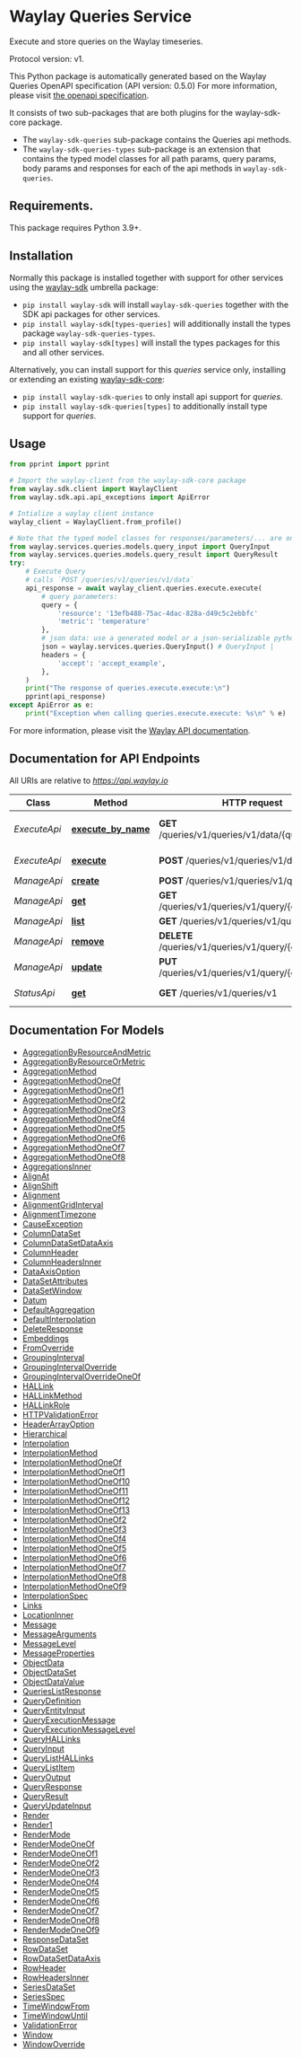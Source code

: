 # Waylay Queries Service

Execute and store queries on the Waylay timeseries.

Protocol version: v1.

This Python package is automatically generated based on the 
Waylay Queries OpenAPI specification (API version: 0.5.0)
For more information, please visit [the openapi specification](https://docs.waylay.io/openapi/public/redocly/queries.html).

It consists of two sub-packages that are both plugins for the waylay-sdk-core package.
- The `waylay-sdk-queries` sub-package contains the Queries api methods.
- The `waylay-sdk-queries-types` sub-package is an extension that contains the typed model classes for all path params, query params, body params and responses for each of the api methods in `waylay-sdk-queries`.

## Requirements.
This package requires Python 3.9+.

## Installation

Normally this package is installed together with support for other services using the [waylay-sdk](https://pypi.org/project/waylay-sdk/) umbrella package:
* `pip install waylay-sdk` will install `waylay-sdk-queries` together with the SDK api packages for other services.
* `pip install waylay-sdk[types-queries]` will additionally install the types package `waylay-sdk-queries-types`.
* `pip install waylay-sdk[types]` will install the types packages for this and all other services.

Alternatively, you can install support for this _queries_ service only, installing or extending an existing [waylay-sdk-core](https://pypi.org/project/waylay-sdk-core/):

- `pip install waylay-sdk-queries` to only install api support for _queries_.
- `pip install waylay-sdk-queries[types]` to additionally install type support for _queries_.

## Usage

```python
from pprint import pprint

# Import the waylay-client from the waylay-sdk-core package
from waylay.sdk.client import WaylayClient
from waylay.sdk.api.api_exceptions import ApiError

# Intialize a waylay client instance
waylay_client = WaylayClient.from_profile()

# Note that the typed model classes for responses/parameters/... are only available when `waylay-sdk-queries-types` is installed
from waylay.services.queries.models.query_input import QueryInput
from waylay.services.queries.models.query_result import QueryResult
try:
    # Execute Query
    # calls `POST /queries/v1/queries/v1/data`
    api_response = await waylay_client.queries.execute.execute(
        # query parameters:
        query = {
            'resource': '13efb488-75ac-4dac-828a-d49c5c2ebbfc'
            'metric': 'temperature'
        },
        # json data: use a generated model or a json-serializable python data structure (dict, list)
        json = waylay.services.queries.QueryInput() # QueryInput | 
        headers = {
            'accept': 'accept_example',
        },
    )
    print("The response of queries.execute.execute:\n")
    pprint(api_response)
except ApiError as e:
    print("Exception when calling queries.execute.execute: %s\n" % e)
```


For more information, please visit the [Waylay API documentation](https://docs.waylay.io/#/api/?id=software-development-kits).

## Documentation for API Endpoints

All URIs are relative to *https://api.waylay.io*

Class | Method | HTTP request | Description
------------ | ------------- | ------------- | -------------
*ExecuteApi* | [**execute_by_name**](docs/ExecuteApi.md#execute_by_name) | **GET** /queries/v1/queries/v1/data/{query_name} | Execute Named Query
*ExecuteApi* | [**execute**](docs/ExecuteApi.md#execute) | **POST** /queries/v1/queries/v1/data | Execute Query
*ManageApi* | [**create**](docs/ManageApi.md#create) | **POST** /queries/v1/queries/v1/query | Post Query
*ManageApi* | [**get**](docs/ManageApi.md#get) | **GET** /queries/v1/queries/v1/query/{query_name} | Get Query
*ManageApi* | [**list**](docs/ManageApi.md#list) | **GET** /queries/v1/queries/v1/query | List Queries
*ManageApi* | [**remove**](docs/ManageApi.md#remove) | **DELETE** /queries/v1/queries/v1/query/{query_name} | Remove Query
*ManageApi* | [**update**](docs/ManageApi.md#update) | **PUT** /queries/v1/queries/v1/query/{query_name} | Update Query
*StatusApi* | [**get**](docs/StatusApi.md#get) | **GET** /queries/v1/queries/v1 | Get Version And Health


## Documentation For Models

 - [AggregationByResourceAndMetric](docs/AggregationByResourceAndMetric.md)
 - [AggregationByResourceOrMetric](docs/AggregationByResourceOrMetric.md)
 - [AggregationMethod](docs/AggregationMethod.md)
 - [AggregationMethodOneOf](docs/AggregationMethodOneOf.md)
 - [AggregationMethodOneOf1](docs/AggregationMethodOneOf1.md)
 - [AggregationMethodOneOf2](docs/AggregationMethodOneOf2.md)
 - [AggregationMethodOneOf3](docs/AggregationMethodOneOf3.md)
 - [AggregationMethodOneOf4](docs/AggregationMethodOneOf4.md)
 - [AggregationMethodOneOf5](docs/AggregationMethodOneOf5.md)
 - [AggregationMethodOneOf6](docs/AggregationMethodOneOf6.md)
 - [AggregationMethodOneOf7](docs/AggregationMethodOneOf7.md)
 - [AggregationMethodOneOf8](docs/AggregationMethodOneOf8.md)
 - [AggregationsInner](docs/AggregationsInner.md)
 - [AlignAt](docs/AlignAt.md)
 - [AlignShift](docs/AlignShift.md)
 - [Alignment](docs/Alignment.md)
 - [AlignmentGridInterval](docs/AlignmentGridInterval.md)
 - [AlignmentTimezone](docs/AlignmentTimezone.md)
 - [CauseException](docs/CauseException.md)
 - [ColumnDataSet](docs/ColumnDataSet.md)
 - [ColumnDataSetDataAxis](docs/ColumnDataSetDataAxis.md)
 - [ColumnHeader](docs/ColumnHeader.md)
 - [ColumnHeadersInner](docs/ColumnHeadersInner.md)
 - [DataAxisOption](docs/DataAxisOption.md)
 - [DataSetAttributes](docs/DataSetAttributes.md)
 - [DataSetWindow](docs/DataSetWindow.md)
 - [Datum](docs/Datum.md)
 - [DefaultAggregation](docs/DefaultAggregation.md)
 - [DefaultInterpolation](docs/DefaultInterpolation.md)
 - [DeleteResponse](docs/DeleteResponse.md)
 - [Embeddings](docs/Embeddings.md)
 - [FromOverride](docs/FromOverride.md)
 - [GroupingInterval](docs/GroupingInterval.md)
 - [GroupingIntervalOverride](docs/GroupingIntervalOverride.md)
 - [GroupingIntervalOverrideOneOf](docs/GroupingIntervalOverrideOneOf.md)
 - [HALLink](docs/HALLink.md)
 - [HALLinkMethod](docs/HALLinkMethod.md)
 - [HALLinkRole](docs/HALLinkRole.md)
 - [HTTPValidationError](docs/HTTPValidationError.md)
 - [HeaderArrayOption](docs/HeaderArrayOption.md)
 - [Hierarchical](docs/Hierarchical.md)
 - [Interpolation](docs/Interpolation.md)
 - [InterpolationMethod](docs/InterpolationMethod.md)
 - [InterpolationMethodOneOf](docs/InterpolationMethodOneOf.md)
 - [InterpolationMethodOneOf1](docs/InterpolationMethodOneOf1.md)
 - [InterpolationMethodOneOf10](docs/InterpolationMethodOneOf10.md)
 - [InterpolationMethodOneOf11](docs/InterpolationMethodOneOf11.md)
 - [InterpolationMethodOneOf12](docs/InterpolationMethodOneOf12.md)
 - [InterpolationMethodOneOf13](docs/InterpolationMethodOneOf13.md)
 - [InterpolationMethodOneOf2](docs/InterpolationMethodOneOf2.md)
 - [InterpolationMethodOneOf3](docs/InterpolationMethodOneOf3.md)
 - [InterpolationMethodOneOf4](docs/InterpolationMethodOneOf4.md)
 - [InterpolationMethodOneOf5](docs/InterpolationMethodOneOf5.md)
 - [InterpolationMethodOneOf6](docs/InterpolationMethodOneOf6.md)
 - [InterpolationMethodOneOf7](docs/InterpolationMethodOneOf7.md)
 - [InterpolationMethodOneOf8](docs/InterpolationMethodOneOf8.md)
 - [InterpolationMethodOneOf9](docs/InterpolationMethodOneOf9.md)
 - [InterpolationSpec](docs/InterpolationSpec.md)
 - [Links](docs/Links.md)
 - [LocationInner](docs/LocationInner.md)
 - [Message](docs/Message.md)
 - [MessageArguments](docs/MessageArguments.md)
 - [MessageLevel](docs/MessageLevel.md)
 - [MessageProperties](docs/MessageProperties.md)
 - [ObjectData](docs/ObjectData.md)
 - [ObjectDataSet](docs/ObjectDataSet.md)
 - [ObjectDataValue](docs/ObjectDataValue.md)
 - [QueriesListResponse](docs/QueriesListResponse.md)
 - [QueryDefinition](docs/QueryDefinition.md)
 - [QueryEntityInput](docs/QueryEntityInput.md)
 - [QueryExecutionMessage](docs/QueryExecutionMessage.md)
 - [QueryExecutionMessageLevel](docs/QueryExecutionMessageLevel.md)
 - [QueryHALLinks](docs/QueryHALLinks.md)
 - [QueryInput](docs/QueryInput.md)
 - [QueryListHALLinks](docs/QueryListHALLinks.md)
 - [QueryListItem](docs/QueryListItem.md)
 - [QueryOutput](docs/QueryOutput.md)
 - [QueryResponse](docs/QueryResponse.md)
 - [QueryResult](docs/QueryResult.md)
 - [QueryUpdateInput](docs/QueryUpdateInput.md)
 - [Render](docs/Render.md)
 - [Render1](docs/Render1.md)
 - [RenderMode](docs/RenderMode.md)
 - [RenderModeOneOf](docs/RenderModeOneOf.md)
 - [RenderModeOneOf1](docs/RenderModeOneOf1.md)
 - [RenderModeOneOf2](docs/RenderModeOneOf2.md)
 - [RenderModeOneOf3](docs/RenderModeOneOf3.md)
 - [RenderModeOneOf4](docs/RenderModeOneOf4.md)
 - [RenderModeOneOf5](docs/RenderModeOneOf5.md)
 - [RenderModeOneOf6](docs/RenderModeOneOf6.md)
 - [RenderModeOneOf7](docs/RenderModeOneOf7.md)
 - [RenderModeOneOf8](docs/RenderModeOneOf8.md)
 - [RenderModeOneOf9](docs/RenderModeOneOf9.md)
 - [ResponseDataSet](docs/ResponseDataSet.md)
 - [RowDataSet](docs/RowDataSet.md)
 - [RowDataSetDataAxis](docs/RowDataSetDataAxis.md)
 - [RowHeader](docs/RowHeader.md)
 - [RowHeadersInner](docs/RowHeadersInner.md)
 - [SeriesDataSet](docs/SeriesDataSet.md)
 - [SeriesSpec](docs/SeriesSpec.md)
 - [TimeWindowFrom](docs/TimeWindowFrom.md)
 - [TimeWindowUntil](docs/TimeWindowUntil.md)
 - [ValidationError](docs/ValidationError.md)
 - [Window](docs/Window.md)
 - [WindowOverride](docs/WindowOverride.md)

